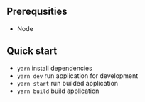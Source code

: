 
## Prerequsities
- Node 

## Quick start

- `yarn` install dependencies
- `yarn dev` run application for development
- `yarn start` run builded application
- `yarn build` build application
